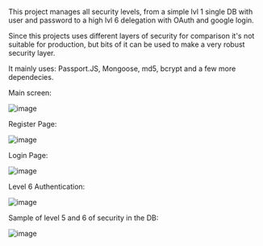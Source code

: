 This project manages all security levels, from a simple lvl 1 single DB with user and password to a high lvl 6 delegation with OAuth and google login.

Since this projects uses different layers of security for comparison it's not suitable for production, but bits of it can be used to make a very robust security layer.

It mainly uses: Passport.JS, Mongoose, md5, bcrypt and a few more dependecies.

Main screen:

![image](https://user-images.githubusercontent.com/24259502/163720570-05326fcf-bebb-4023-8f68-f13f8496cedb.png)

Register Page:

![image](https://user-images.githubusercontent.com/24259502/163720583-b9560ca5-48ba-4d2c-bbf6-73a00f54c543.png)

Login Page:

![image](https://user-images.githubusercontent.com/24259502/163720598-335564bb-f1c4-4f5e-9978-fe21bb0a2d9f.png)

Level 6 Authentication:

![image](https://user-images.githubusercontent.com/24259502/163720626-23672686-29c3-431c-b13c-fef9a11482df.png)

Sample of level 5 and 6 of security in the DB:

![image](https://user-images.githubusercontent.com/24259502/163720760-606811a3-fbd4-42b5-8616-f0304ab67dca.png)
